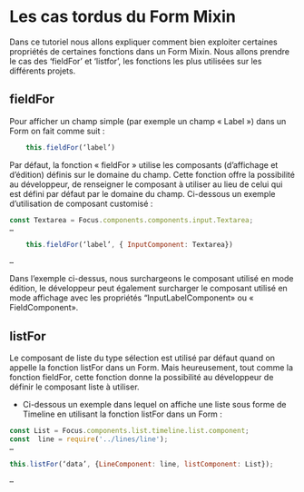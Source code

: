 # Les cas tordus du Form Mixin
Dans ce tutoriel nous allons expliquer comment bien exploiter certaines propriétés  de certaines fonctions dans un Form Mixin. Nous allons prendre le cas des  ‘fieldFor’ et ‘listfor’, les fonctions les plus utilisées sur les différents projets.
## fieldFor
Pour afficher un champ simple (par exemple un champ « Label ») dans un Form on fait comme suit :
```jsx
	this.fieldFor(‘label’)
```
Par défaut, la fonction « fieldFor » utilise les composants (d’affichage et d’édition) définis sur le domaine du champ. 
Cette fonction offre la possibilité au développeur, de  renseigner le composant à utiliser au lieu de celui qui est défini par défaut par le domaine du champ.
Ci-dessous un exemple d’utilisation de composant customisé :
```jsx
const Textarea = Focus.components.components.input.Textarea;
…

	this.fieldFor(‘label’, { InputComponent: Textarea})

…
```
Dans  l’exemple ci-dessus, nous surchargeons le composant utilisé en mode édition, le développeur peut également surcharger le composant utilisé en mode affichage avec les  propriétés “InputLabelComponent» ou « FieldComponent».

## listFor
Le composant de liste du type sélection est utilisé par défaut quand on appelle la fonction listFor dans un Form. 
Mais heureusement, tout comme la fonction fieldFor, cette fonction donne la possibilité au développeur de  définir le composant liste à utiliser.
* Ci-dessous un exemple dans lequel on affiche une liste sous forme de Timeline en utilisant la fonction listFor dans un Form : 
```jsx
const List = Focus.components.list.timeline.list.component;
const  line = require('../lines/line');
…

this.listFor(‘data’, {LineComponent: line, listComponent: List});

…
```


